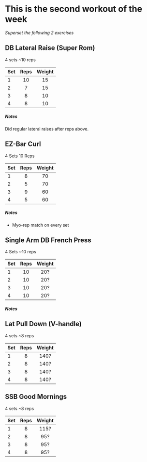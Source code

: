 # This is the second workout of the week

*Superset the following 2 exercises*

## DB Lateral Raise (Super Rom)
4 sets
~10 reps

| Set | Reps  | Weight |
| :-  | :---: | :----: |
| 1   |  10   | 15    |
| 2   |  7    | 15    |
| 3   |  8    | 10    |
| 4   |  8    | 10    |

##### Notes
Did regular lateral raises after reps above.

## EZ-Bar Curl
4 Sets
10 Reps

| Set | Reps  | Weight |
| :-  | :---: | :----: |
| 1   |  8    | 70     |
| 2   |  5    | 70     |
| 3   |  9    | 60     |
| 4   |  5    | 60     |

##### Notes
- Myo-rep match on every set

## Single Arm DB French Press
4 Sets
~10 reps

| Set | Reps  | Weight |
| :-  | :---: | :----: |
| 1   |  10   | 20?    |
| 2   |  10   | 20?    |
| 3   |  10   | 20?    |
| 4   |  10   | 20?    |

##### Notes

## Lat Pull Down (V-handle)
4 sets
~8 reps

| Set | Reps  | Weight |
| :-  | :---: | :----: |
| 1   |  8    | 140?   |
| 2   |  8    | 140?   |
| 3   |  8    | 140?   |
| 4   |  8    | 140?   |

## SSB Good Mornings
4 sets
~8 reps

| Set | Reps  | Weight |
| :-  | :---: | :----: |
| 1   |  8    | 115?   |
| 2   |  8    | 95?    |
| 3   |  8    | 95?    |
| 4   |  8    | 95?    |


